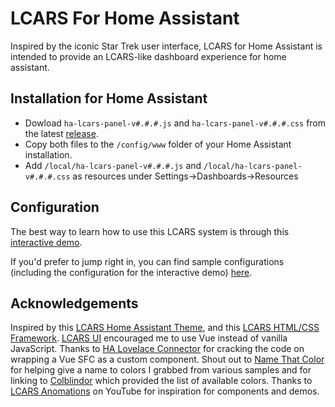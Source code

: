 # LCARS For Home Assistant
Inspired by the iconic Star Trek user interface, LCARS for Home Assistant is intended to provide an LCARS-like dashboard experience for home assistant.

## Installation for Home Assistant

- Dowload `ha-lcars-panel-v#.#.#.js` and `ha-lcars-panel-v#.#.#.css` from the latest [release](https://github.com/douglampe/ha-lcars-panel/releases).
- Copy both files to the `/config/www` folder of your Home Assistant installation.
- Add `/local/ha-lcars-panel-v#.#.#.js` and `/local/ha-lcars-panel-v#.#.#.css` as resources under Settings->Dashboards->Resources

## Configuration

The best way to learn how to use this LCARS system is through this [interactive demo](https://douglampe.github.io/ha-lcars-panel/).

If you'd prefer to jump right in, you can find sample configurations (including the configuration for the interactive demo) [here](https://github.com/douglampe/ha-lcars-panel/tree/main/src/assets/config).

## Acknowledgements

Inspired by this [LCARS Home Assistant Theme](https://github.com/th3jesta/ha-lcars),
and this [LCARS HTML/CSS Framework](https://github.com/joernweissenborn/lcars). [LCARS UI](https://github.com/louh/lcars) encouraged me to use Vue instead of vanilla JavaScript. Thanks to
[HA Lovelace Connector](https://github.com/iva-stolnik/vue-ha-lovelace-connector) for cracking the code on wrapping a
Vue SFC as a custom component. Shout out to [Name That Color](https://chir.ag/projects/name-that-color/) for helping
give a name to colors I grabbed from various samples and for linking to [Colblindor](https://www.color-blindness.com/color-name-hue/)
which provided the list of available colors. Thanks to [LCARS Anomations](https://youtube.com/playlist?list=PLah0JzbIlDe8vDgRiKqmX7yTxDFh4yEYA&si=UuGOlyX1Z4b-LT1n) on YouTube for inspiration for components and demos.
